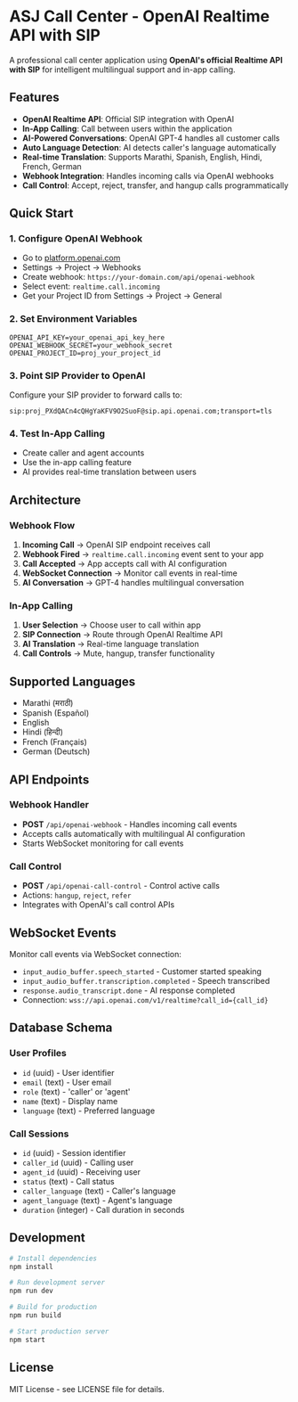 # ASJ Call Center - OpenAI Realtime API with SIP

A professional call center application using **OpenAI's official Realtime API with SIP** for intelligent multilingual support and in-app calling.

## Features

- **OpenAI Realtime API**: Official SIP integration with OpenAI
- **In-App Calling**: Call between users within the application
- **AI-Powered Conversations**: OpenAI GPT-4 handles all customer calls
- **Auto Language Detection**: AI detects caller's language automatically
- **Real-time Translation**: Supports Marathi, Spanish, English, Hindi, French, German
- **Webhook Integration**: Handles incoming calls via OpenAI webhooks
- **Call Control**: Accept, reject, transfer, and hangup calls programmatically

## Quick Start

### 1. Configure OpenAI Webhook
- Go to [platform.openai.com](https://platform.openai.com)
- Settings → Project → Webhooks
- Create webhook: `https://your-domain.com/api/openai-webhook`
- Select event: `realtime.call.incoming`
- Get your Project ID from Settings → Project → General

### 2. Set Environment Variables
```
OPENAI_API_KEY=your_openai_api_key_here
OPENAI_WEBHOOK_SECRET=your_webhook_secret
OPENAI_PROJECT_ID=proj_your_project_id
```

### 3. Point SIP Provider to OpenAI
Configure your SIP provider to forward calls to:
```
sip:proj_PXdQACn4cQHgYaKFV9O2SuoF@sip.api.openai.com;transport=tls
```

### 4. Test In-App Calling
- Create caller and agent accounts
- Use the in-app calling feature
- AI provides real-time translation between users

## Architecture

### Webhook Flow
1. **Incoming Call** → OpenAI SIP endpoint receives call
2. **Webhook Fired** → `realtime.call.incoming` event sent to your app
3. **Call Accepted** → App accepts call with AI configuration
4. **WebSocket Connection** → Monitor call events in real-time
5. **AI Conversation** → GPT-4 handles multilingual conversation

### In-App Calling
1. **User Selection** → Choose user to call within app
2. **SIP Connection** → Route through OpenAI Realtime API
3. **AI Translation** → Real-time language translation
4. **Call Controls** → Mute, hangup, transfer functionality

## Supported Languages

- Marathi (मराठी)
- Spanish (Español)
- English
- Hindi (हिन्दी)
- French (Français)
- German (Deutsch)

## API Endpoints

### Webhook Handler
- **POST** `/api/openai-webhook` - Handles incoming call events
- Accepts calls automatically with multilingual AI configuration
- Starts WebSocket monitoring for call events

### Call Control
- **POST** `/api/openai-call-control` - Control active calls
- Actions: `hangup`, `reject`, `refer`
- Integrates with OpenAI's call control APIs

## WebSocket Events

Monitor call events via WebSocket connection:
- `input_audio_buffer.speech_started` - Customer started speaking
- `input_audio_buffer.transcription.completed` - Speech transcribed
- `response.audio_transcript.done` - AI response completed
- Connection: `wss://api.openai.com/v1/realtime?call_id={call_id}`

## Database Schema

### User Profiles
- `id` (uuid) - User identifier
- `email` (text) - User email
- `role` (text) - 'caller' or 'agent'
- `name` (text) - Display name
- `language` (text) - Preferred language

### Call Sessions
- `id` (uuid) - Session identifier
- `caller_id` (uuid) - Calling user
- `agent_id` (uuid) - Receiving user
- `status` (text) - Call status
- `caller_language` (text) - Caller's language
- `agent_language` (text) - Agent's language
- `duration` (integer) - Call duration in seconds

## Development

```bash
# Install dependencies
npm install

# Run development server
npm run dev

# Build for production
npm run build

# Start production server
npm start
```

## License

MIT License - see LICENSE file for details.